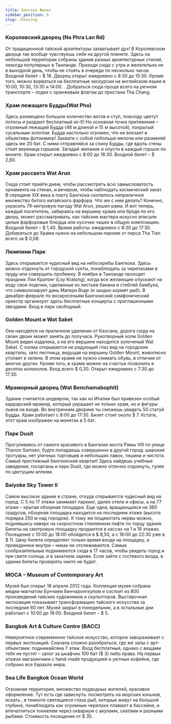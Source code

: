 ```yaml
---
title: Бангкок Жилье
sidebar_position: 6
slug: /housing
---
```



### Королевский дворец (Na Phra Lan Rd)
От традиционной тайской архитектуры захватывает дух! В Королевском дворце так вообще чувствуешь себя на другой планете. Здесь на небольшой территории собраны здания разных архитектурных стилей, некогда популярных в Таиланде. Приходи сюда с утра и желательно не в выходной день, чтобы не стоять в очереди по несколько часов. Входной билет – $ 18. Дворец открыт ежедневно с 8:30 до 15:30. Кроме того, можно ворваться на бесплатные экскурсии на английском языке в 10:00, 10:30, 13:30 и 14:00. . Добраться сюда проще всего на речном транспорте – лодке с оранжевым флагом до пристани Tha Chang.

### Храм лежащего Будды(Wat Pho) 
Здесь размещено большое количество ватов и ступ, повсюду цветут лотосы и раздают бесплатный wi-fi! Но основная точка притяжения – огромный лежащий Будда (46 м длиной и 15 м высотой), покрытый сусальным золотом. Будда настолько огромен, что не влезает в объективы фотокамер! Захвати с собой побольше мелочи или разменяй здесь же 20 бат. С ними отправляйся за спину Будды, где вдоль стены стоит вереница горшков. Загадай желание и опусти в каждый горшок по монете. Храм открыт ежедневно с 8:00 до 18:30. Входной билет – $ 2,80.

### Храм рассвета Wat Arun 
Сюда стоит прийти днем, чтобы рассмотреть всю замысловатость орнамента на стенах, и вечером, чтобы наблюдать космический закат. В середине XIX века в порту Бангкока скопилось неприличное множество битого китайского фарфора. Что же с ним делать? Конечно, украсить 79-метровую пагоду Wat Arun, решил рама. И вот теперь, каждый посетитель, забираясь на вершину храма или бродя по его двору, может рассматривать, как тайские мастера искусно вписали целые фарфоровые блюдца или кусочки чашек в общую композицию. Входной билет – $ 1,40. Время работы: ежедневно с 8:30 до 17:30. Добираться до Храма нужно на небольшом пароме от пирса Tha Tien всего за $ 0,08.

### Люмпини Парк
Здесь открывается чудесный вид на небоскребы Бангкока. Здесь можно отдохнуть от городской суеты, понаблюдать за черепахами в пруду или совершить пробежку. В ноябре в Таиланде проходит праздник Лои Кратонг (Loy Kratong), когда все желающие опускают на воду свои лодочки, сделанные из листьев банана и стеблей бамбука, что символизирует дань Матери Воде (и заодно кормят рыб). В декабре-феврале по воскресеньям Бангкокский симфонический оркестр организует здесь бесплатные концерты с приглашенными звездами. Вход в парк свободный.

### Golden Mount и Wat Saket
Они находятся на приличном удалении от Каосана, дорога сюда на своих двоих может занять до получаса. Рукотворный холм Golden Mount виден издалека, а на его вершине находится золоченый Wat Saket. С холма открывается не радующий глаз вид на городские кварталы, зато лестница, ведущая на вершину Golden Mount, живописно утопает в зелени. В этом храме не нужно снимать обувь, в отличии от многих других. Кроме того, в храме можно на счастье позвонить в десяток колоколов. Вход всего $ 0,30. Открыт ежедневно с 7:30 до 17:30.

### Мраморный дворец (Wat Benchamabophit)
Здание считается шедевром, так как из Италии был привезен особый каррарский мрамор, который украшает не только храм, но и фигуры львов на входе. Во внутреннем дворике ты сможешь увидеть 50 статуй Будды. Храм работает с 8:00 до 17:30. Билет стоит около $ 7. Кстати, этот храм изображен на монетах в 5 бат.

### Парк Dusit 
Прогуливаясь от самого красивого в Бангкоке моста Рамы VIII по улице Thanon Samsen, будто попадаешь совершенно в другой город: широкие тротуары, нет уличных торговцев и небольших лавок, тишина и чистота. Самый престижный бангкокский квартал! Здесь найдешь учебные заведения, госорганы и парк Dusit, где можно отлично отдохнуть, гуляя по цветущим аллеям. 

### Baiyoke Sky Tower II 
Самое высокое здание в стране, откуда открывается чудесный вид на город. С 5 по 17 этажи занимает паркинг, далее отели и офисы, а на 77 этаже – крытая обзорная площадка. Еще одна, вращающаяся на 360 градусов, обзорная площадка находится на последнем этаже (высота порядка 250 м над городом). К тому же пощекотать нервы можно, поднявшись наверх на скоростном стеклянном лифте по торцу здания. Билеты на смотровую площадку продаются в кассах на 1 и 18 этажах. Посещение с 10:00 до 18:00 обойдется в $ 8,50, а с 18:00 до 22:30 уже в $ 11. Цену билета определяет только время входа на площадку, а проведенное внутри – никак не отслеживается. Самые сообразительные поднимаются сюда в 17 часов, чтобы увидеть город и при свете солнца, и в закатном зареве. Если зайти с гостевого входа, в здании билеты проверять никто не будет.

### MOCA – Museum of Contemporary Art 
Музей был открыт 18 апреля 2012 года. Коллекция музея собрана медиа-магнатом Бунчаем Бенчаронгкулом и состоит из 800 произведений тайских художников и скульпторов. Выставочная экспозиция показывает трансформацию тайского искусства за последние 60 лет. Музей закрыт в понедельник, а в остальные дни работает с 10:00 до 18:00. Входной билет – $ 5.

### Bangkok Art & Culture Centre (BACC)
Невероятное современное тайское искусство, которое завораживает с первых экспозиций. Сначала сложно разобраться, где же залы с арт-объектами: поднимайсяна 7 этаж. Вход бесплатный, однако с вещами тебя не пустят – залог за шкафчик 100 бат ($ 3) либо права. На первых этажах магазинчики с hand-made продукцией и уютные кофейни, где собрано все барахло мира.

### Sea Life Bangkok Ocean World 
Огромная территория, множество подводных жителей, красивое оформление. Тут есть где зависнуть: посмотреть на морских коньков, искать , в темноте светящиеся глаза рыб, которые живут на большой глубине, понаблюдать как огромные черепахи плавают в бассейне, и впечатлиться тоннелем через оквариум с акулами, скатами и разными рыбами. Стоимость посещения от $ 35.